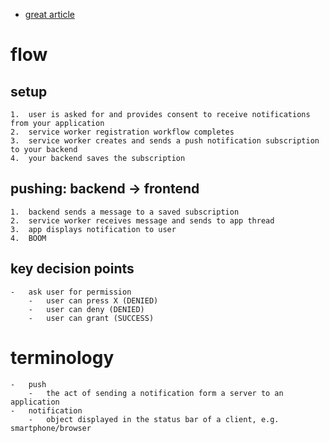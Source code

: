 - [great article](https://itnext.io/an-introduction-to-web-push-notifications-a701783917ce)


# flow 
## setup
	1.	user is asked for and provides consent to receive notifications from your application 
	2.	service worker registration workflow completes 
	3.	service worker creates and sends a push notification subscription to your backend
	4.	your backend saves the subscription 

## pushing: backend -> frontend 
	1.	backend sends a message to a saved subscription 
	2.	service worker receives message and sends to app thread 
	3.	app displays notification to user 
	4.	BOOM

## key decision points 
	- 	ask user for permission 
		- 	user can press X (DENIED)
		- 	user can deny (DENIED)
		- 	user can grant (SUCCESS)

# terminology 
	-	push
		-	the act of sending a notification form a server to an application 
	-	notification 
		-	object displayed in the status bar of a client, e.g. smartphone/browser 